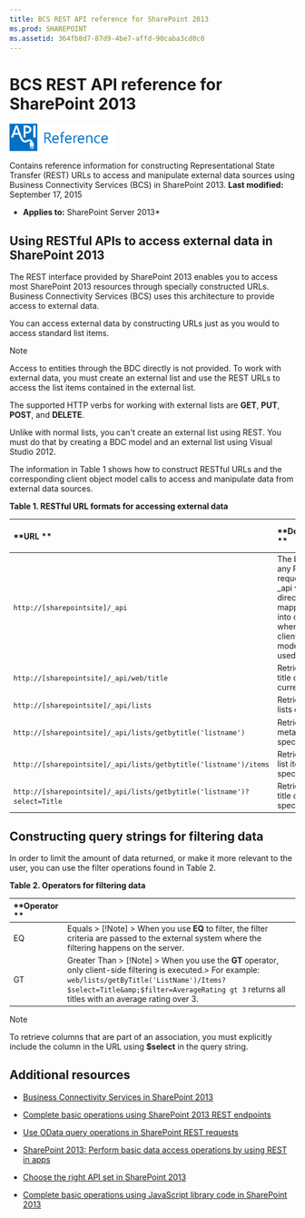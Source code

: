 ```yaml
---
title: BCS REST API reference for SharePoint 2013
ms.prod: SHAREPOINT
ms.assetid: 364fb8d7-87d9-4be7-affd-90caba3cd0c0
---
```




# BCS REST API reference for SharePoint 2013

  
    
    
![Class libraries and references](images/mod_icon_badge_reference.png)
  
    
    

  
    
    

  
    
    
Contains reference information for constructing Representational State Transfer (REST) URLs to access and manipulate external data sources using Business Connectivity Services (BCS) in SharePoint 2013. 
 **Last modified:** September 17, 2015
  
    
    

 * **Applies to:** SharePoint Server 2013* 
## Using RESTful APIs to access external data in SharePoint 2013
<a name="bkmk_Overview"> </a>

The REST interface provided by SharePoint 2013 enables you to access most SharePoint 2013 resources through specially constructed URLs. Business Connectivity Services (BCS) uses this architecture to provide access to external data. 
  
    
    
You can access external data by constructing URLs just as you would to access standard list items. 
  
    
    

> [!Note]  
> Access to entities through the BDC directly is not provided. To work with external data, you must create an external list and use the REST URLs to access the list items contained in the external list. 
  
    
    

The supported HTTP verbs for working with external lists are  **GET**,  **PUT**,  **POST**, and  **DELETE**. 
  
    
    
Unlike with normal lists, you can't create an external list using REST. You must do that by creating a BDC model and an external list using Visual Studio 2012. 
  
    
    
The information in Table 1 shows how to construct RESTful URLs and the corresponding client object model calls to access and manipulate data from external data sources. 
  
    
    

**Table 1. RESTful URL formats for accessing external data**


|**URL **|**Description **|**HTTP method **|
|:-----|:-----|:-----|
| `http://[sharepointsite]/_api`|The base of any REST request. The _api virtual directory is mapped to call into client.svc, where the client object model can be used. |GET |
| `http://[sharepointsite]/_api/web/title`|Retrieves the title of the current web. |GET |
| `http://[sharepointsite]/_api/lists`|Retrieves all lists on a site. |GET |
| `http://[sharepointsite]/_api/lists/getbytitle('listname')`|Retrieves the metadata for a specified list. |GET |
| `http://[sharepointsite]/_api/lists/getbytitle('listname')/items`|Retrieves the list items in a specified list. |GET |
| `http://[sharepointsite]/_api/lists/getbytitle('listname')?select=Title`|Retrieves the title of a specific list. |GET |
   

## Constructing query strings for filtering data
<a name="bkmk_constructquery"> </a>

In order to limit the amount of data returned, or make it more relevant to the user, you can use the filter operations found in Table 2. 
  
    
    

**Table 2. Operators for filtering data**


|**Operator **||
|:-----|:-----|
|EQ |Equals > [!Note]  > When you use  **EQ** to filter, the filter criteria are passed to the external system where the filtering happens on the server.          |
|GT |Greater Than > [!Note]  > When you use the  **GT** operator, only client-side filtering is executed.> For example:  `web/lists/getByTitle('ListName')/Items?$select=Title&amp;$filter=AverageRating gt 3` returns all titles with an average rating over 3.          |
   

> [!Note]  
> To retrieve columns that are part of an association, you must explicitly include the column in the URL using  **$select** in the query string.
  
    
    


## Additional resources
<a name="bkmk_AdditionalResources"> </a>


-  [Business Connectivity Services in SharePoint 2013](business-connectivity-services-in-sharepoint-2013.md)
    
  
-  [Complete basic operations using SharePoint 2013 REST endpoints](http://msdn.microsoft.com/library/e3000415-50a0-426e-b304-b7de18f2f7d9%28Office.15%29.aspx)
    
  
-  [Use OData query operations in SharePoint REST requests](http://msdn.microsoft.com/library/d4b5c277-ed50-420c-8a9b-860342284b72%28Office.15%29.aspx)
    
  
-  [SharePoint 2013: Perform basic data access operations by using REST in apps](http://code.msdn.microsoft.com/SharePoint-2013-Perform-335d925b)
    
  
-  [Choose the right API set in SharePoint 2013](choose-the-right-api-set-in-sharepoint-2013.md)
    
  
-  [Complete basic operations using JavaScript library code in SharePoint 2013](http://msdn.microsoft.com/library/29089af8-dbc0-49b7-a1a0-9e311f49c826%28Office.15%29.aspx)
    
  
